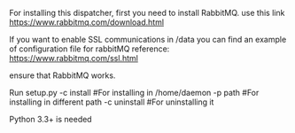 For installing this dispatcher, first you need to install RabbitMQ.
use this link https://www.rabbitmq.com/download.html

If you want to enable SSL communications in /data you can find
an example of configuration file for rabbitMQ
reference: https://www.rabbitmq.com/ssl.html

ensure that RabbitMQ works.

Run setup.py
     -c install #For installing in /home/daemon
     -p path #For installing in different path
     -c uninstall #For uninstalling it

Python 3.3+ is needed